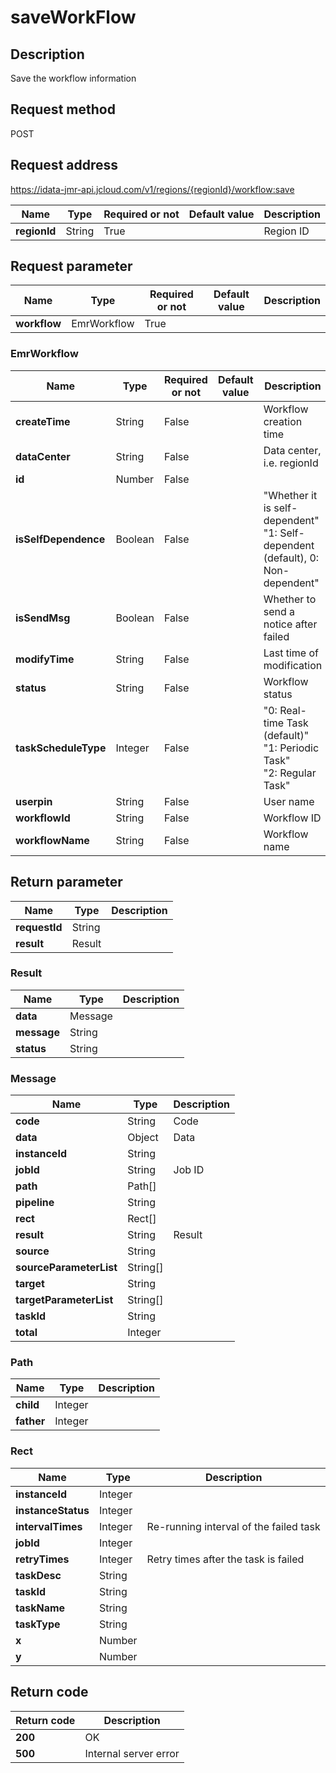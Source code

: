 # saveWorkFlow


## Description
Save the workflow information

## Request method
POST

## Request address
https://idata-jmr-api.jcloud.com/v1/regions/{regionId}/workflow:save

|Name|Type|Required or not|Default value|Description|
|---|---|---|---|---|
|**regionId**|String|True||Region ID|

## Request parameter
|Name|Type|Required or not|Default value|Description|
|---|---|---|---|---|
|**workflow**|EmrWorkflow|True|||

### <a name="EmrWorkflow">EmrWorkflow</a>
|Name|Type|Required or not|Default value|Description|
|---|---|---|---|---|
|**createTime**|String|False||Workflow creation time|
|**dataCenter**|String|False||Data center, i.e. regionId|
|**id**|Number|False|||
|**isSelfDependence**|Boolean|False||"Whether it is self-dependent"<br>"1: Self-dependent (default), 0: Non-dependent"<br>|
|**isSendMsg**|Boolean|False||Whether to send a notice after failed|
|**modifyTime**|String|False||Last time of modification|
|**status**|String|False||Workflow status|
|**taskScheduleType**|Integer|False||"0: Real-time Task (default)"<br>"1: Periodic Task"<br>"2: Regular Task"<br>|
|**userpin**|String|False||User name|
|**workflowId**|String|False||Workflow ID|
|**workflowName**|String|False||Workflow name|

## Return parameter
|Name|Type|Description|
|---|---|---|
|**requestId**|String||
|**result**|Result||


### <a name="Result">Result</a>
|Name|Type|Description|
|---|---|---|
|**data**|Message||
|**message**|String||
|**status**|String||
### <a name="Message">Message</a>
|Name|Type|Description|
|---|---|---|
|**code**|String|Code|
|**data**|Object|Data|
|**instanceId**|String||
|**jobId**|String|Job ID|
|**path**|Path[]||
|**pipeline**|String||
|**rect**|Rect[]||
|**result**|String|Result|
|**source**|String||
|**sourceParameterList**|String[]||
|**target**|String||
|**targetParameterList**|String[]||
|**taskId**|String||
|**total**|Integer||
### <a name="Path">Path</a>
|Name|Type|Description|
|---|---|---|
|**child**|Integer||
|**father**|Integer||
### <a name="Rect">Rect</a>
|Name|Type|Description|
|---|---|---|
|**instanceId**|Integer||
|**instanceStatus**|Integer||
|**intervalTimes**|Integer|Re-running interval of the failed task|
|**jobId**|Integer||
|**retryTimes**|Integer|Retry times after the task is failed|
|**taskDesc**|String||
|**taskId**|String||
|**taskName**|String||
|**taskType**|String||
|**x**|Number||
|**y**|Number||

## Return code
|Return code|Description|
|---|---|
|**200**|OK|
|**500**|Internal server error|
